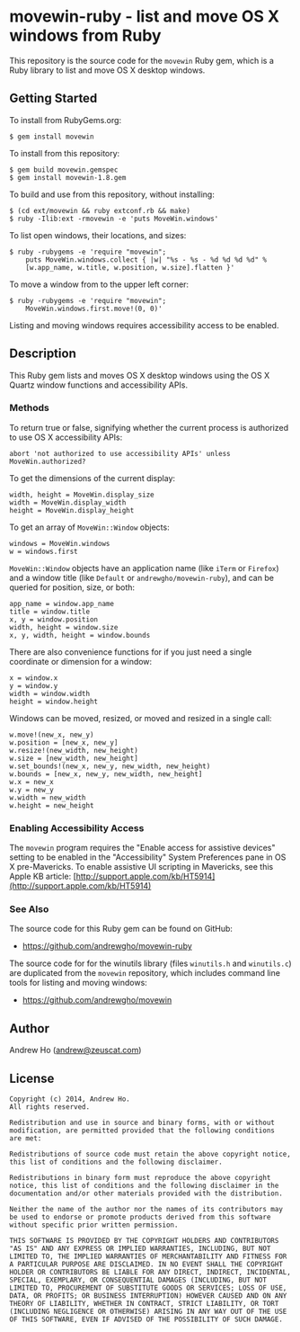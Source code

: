 movewin-ruby - list and move OS X windows from Ruby
===================================================

This repository is the source code for the `movewin` Ruby gem, which is
a Ruby library to list and move OS X desktop windows.

Getting Started
---------------

To install from RubyGems.org:

    $ gem install movewin

To install from this repository:

    $ gem build movewin.gemspec
    $ gem install movewin-1.8.gem

To build and use from this repository, without installing:

    $ (cd ext/movewin && ruby extconf.rb && make)
    $ ruby -Ilib:ext -rmovewin -e 'puts MoveWin.windows'

To list open windows, their locations, and sizes:

    $ ruby -rubygems -e 'require "movewin";
        puts MoveWin.windows.collect { |w| "%s - %s - %d %d %d %d" %
        [w.app_name, w.title, w.position, w.size].flatten }'

To move a window from to the upper left corner:

    $ ruby -rubygems -e 'require "movewin";
        MoveWin.windows.first.move!(0, 0)'

Listing and moving windows requires accessibility access to be enabled.

Description
-----------

This Ruby gem lists and moves OS X desktop windows using the OS X Quartz
window functions and accessibility APIs.

### Methods

To return true or false, signifying whether the current process is
authorized to use OS X accessibility APIs:

    abort 'not authorized to use accessibility APIs' unless MoveWin.authorized?

To get the dimensions of the current display:

    width, height = MoveWin.display_size
    width = MoveWin.display_width
    height = MoveWin.display_height

To get an array of `MoveWin::Window` objects:

    windows = MoveWin.windows
    w = windows.first

`MoveWin::Window` objects have an application name (like `iTerm` or
`Firefox`) and a window title (like `Default` or
`andrewgho/movewin-ruby`), and can be queried for position, size, or
both:

    app_name = window.app_name
    title = window.title
    x, y = window.position
    width, height = window.size
    x, y, width, height = window.bounds

There are also convenience functions for if you just need a single
coordinate or dimension for a window:

    x = window.x
    y = window.y
    width = window.width
    height = window.height

Windows can be moved, resized, or moved and resized in a single call:

    w.move!(new_x, new_y)
    w.position = [new_x, new_y]
    w.resize!(new_width, new_height)
    w.size = [new_width, new_height]
    w.set_bounds!(new_x, new_y, new_width, new_height)
    w.bounds = [new_x, new_y, new_width, new_height]
    w.x = new_x
    w.y = new_y
    w.width = new_width
    w.height = new_height

### Enabling Accessibility Access

The `movewin` program requires the "Enable access for assistive devices"
setting to be enabled in the "Accessibility" System Preferences pane in
OS X pre-Mavericks. To enable assistive UI scripting in Mavericks, see
this Apple KB article:
[http://support.apple.com/kb/HT5914](http://support.apple.com/kb/HT5914)

### See Also

The source code for this Ruby gem can be found on GitHub:

* https://github.com/andrewgho/movewin-ruby

The source code for for the winutils library (files `winutils.h` and
`winutils.c`) are duplicated from the `movewin` repository, which
includes command line tools for listing and moving windows:

* https://github.com/andrewgho/movewin

Author
------

Andrew Ho (<andrew@zeuscat.com>)

License
-------

    Copyright (c) 2014, Andrew Ho.
    All rights reserved.
    
    Redistribution and use in source and binary forms, with or without
    modification, are permitted provided that the following conditions
    are met:
    
    Redistributions of source code must retain the above copyright notice,
    this list of conditions and the following disclaimer.
    
    Redistributions in binary form must reproduce the above copyright
    notice, this list of conditions and the following disclaimer in the
    documentation and/or other materials provided with the distribution.
    
    Neither the name of the author nor the names of its contributors may
    be used to endorse or promote products derived from this software
    without specific prior written permission.
    
    THIS SOFTWARE IS PROVIDED BY THE COPYRIGHT HOLDERS AND CONTRIBUTORS
    "AS IS" AND ANY EXPRESS OR IMPLIED WARRANTIES, INCLUDING, BUT NOT
    LIMITED TO, THE IMPLIED WARRANTIES OF MERCHANTABILITY AND FITNESS FOR
    A PARTICULAR PURPOSE ARE DISCLAIMED. IN NO EVENT SHALL THE COPYRIGHT
    HOLDER OR CONTRIBUTORS BE LIABLE FOR ANY DIRECT, INDIRECT, INCIDENTAL,
    SPECIAL, EXEMPLARY, OR CONSEQUENTIAL DAMAGES (INCLUDING, BUT NOT
    LIMITED TO, PROCUREMENT OF SUBSTITUTE GOODS OR SERVICES; LOSS OF USE,
    DATA, OR PROFITS; OR BUSINESS INTERRUPTION) HOWEVER CAUSED AND ON ANY
    THEORY OF LIABILITY, WHETHER IN CONTRACT, STRICT LIABILITY, OR TORT
    (INCLUDING NEGLIGENCE OR OTHERWISE) ARISING IN ANY WAY OUT OF THE USE
    OF THIS SOFTWARE, EVEN IF ADVISED OF THE POSSIBILITY OF SUCH DAMAGE.
